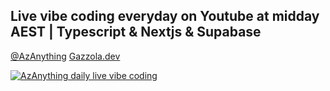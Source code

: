 ## Live vibe coding everyday on Youtube at midday AEST | Typescript & Nextjs & Supabase
[@AzAnything](https://www.youtube.com/@AzAnything)
[Gazzola.dev](https://gazzola.dev)

[![AzAnything daily live vibe coding](https://github.com/user-attachments/assets/2aff023d-ac45-431a-be82-0b6af053c352)](https://www.youtube.com/@AzAnything)
